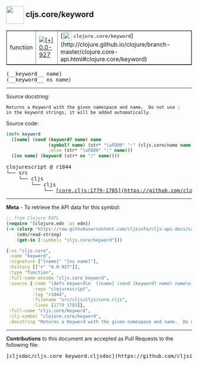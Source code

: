 ## <img width="48px" valign="middle" src="http://i.imgur.com/Hi20huC.png"> cljs.core/keyword

 <table border="1">
<tr>

<td>function</td>
<td><a href="https://github.com/cljsinfo/cljs-api-docs/tree/0.0-927"><img valign="middle" alt="[+] 0.0-927" src="https://img.shields.io/badge/+-0.0--927-lightgrey.svg"></a> </td>
<td>
[<img height="24px" valign="middle" src="http://i.imgur.com/1GjPKvB.png"> <samp>clojure.core/keyword</samp>](http://clojure.github.io/clojure/branch-master/clojure.core-api.html#clojure.core/keyword)
</td>
</tr>
</table>

 <samp>
(__keyword__ name)<br>
</samp>
 <samp>
(__keyword__ ns name)<br>
</samp>

---




Source docstring:

```
Returns a Keyword with the given namespace and name.  Do not use :
in the keyword strings, it will be added automatically.
```

Source code:

```clj
(defn keyword
  ([name] (cond (keyword? name) name
                (symbol? name) (str* "\uFDD0" ":" (cljs.core/name name))
                :else (str* "\uFDD0" ":" name)))
  ([ns name] (keyword (str* ns "/" name))))
```

 <pre>
clojurescript @ r1844
└── src
    └── cljs
        └── cljs
            └── <ins>[core.cljs:1779-1785](https://github.com/clojure/clojurescript/blob/r1844/src/cljs/cljs/core.cljs#L1779-L1785)</ins>
</pre>


---

__Meta__ - To retrieve the API data for this symbol:

```clj
;; from Clojure REPL
(require '[clojure.edn :as edn])
(-> (slurp "https://raw.githubusercontent.com/cljsinfo/cljs-api-docs/catalog/cljs-api.edn")
    (edn/read-string)
    (get-in [:symbols "cljs.core/keyword"]))
```

```clj
{:ns "cljs.core",
 :name "keyword",
 :signature ["[name]" "[ns name]"],
 :history [["+" "0.0-927"]],
 :type "function",
 :full-name-encode "cljs.core_keyword",
 :source {:code "(defn keyword\n  ([name] (cond (keyword? name) name\n                (symbol? name) (str* \"\\uFDD0\" \":\" (cljs.core/name name))\n                :else (str* \"\\uFDD0\" \":\" name)))\n  ([ns name] (keyword (str* ns \"/\" name))))",
          :repo "clojurescript",
          :tag "r1844",
          :filename "src/cljs/cljs/core.cljs",
          :lines [1779 1785]},
 :full-name "cljs.core/keyword",
 :clj-symbol "clojure.core/keyword",
 :docstring "Returns a Keyword with the given namespace and name.  Do not use :\nin the keyword strings, it will be added automatically."}

```

---

__Contributions__ to this document are accepted as Pull Requests to the following file:

 <pre>
[cljsdoc/cljs.core_keyword.cljsdoc](https://github.com/cljsinfo/cljs-api-docs/blob/master/cljsdoc/cljs.core_keyword.cljsdoc)
</pre>

